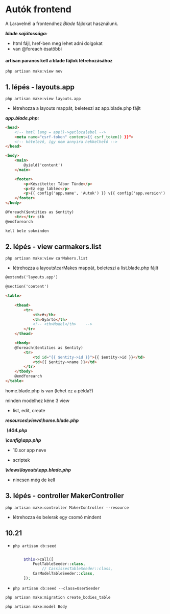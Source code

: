 # Autók frontend

A Laravelnél a frontendhez *Blade* fájlokat használunk.

***blade sajátossága:***

- html fájl, href-ben meg lehet adni dolgokat
- van @foreach ésatöbbi

#### artisan parancs kell a blade fájlok létrehozásához

```php artisan make:view nev```



## 1. lépés - layouts.app

```php artisan make:view layouts.app```

- létrehozza a layouts mappát, beleteszi az app.blade.php fájlt

***app.blade.php:***

```html
<head>
    <!-- hmtl lang = app()->getlocalebol -->
    <meta name="csrf-token" content={{ csrf_token() }}">
    <!-- kötelező, így nem annyira hekkelhető -->
</head>

<body>
    <main>
        @yield('content')
    </main>

    <footer>
        <p>Készítette: Tábor Tünde</p>
        <p>Ez egy lábléc</p>
        <p>{{ config('app.name', 'Autok') }} v{{ config('app.version') }} (PHP v{{ PHP_VERSION }})</p>
    </footer>
</body>
```

```html
@foreach($entities as $entity)
	<tr></tr> stb
@endforearch

kell bele sokminden
```

## 2. lépés - view carmakers.list

```php artisan make:view carMakers.list``` 

- létrehozza a layouts\carMakes mappát, beleteszi a list.blade.php fájlt

```html
@extends('layouts.app')

@section('content')

<table>
    
    <thead>
        <tr>
            <th>#</th>
            <th>Gyártó</th>
            <!-- <th>Model</th>    -->
        </tr>
    </thead>

    <tbody>
    @foreach($entities as $entity)
	    <tr>
            <td id="{{ $entity->id }}">{{ $entity->id }}</td>
            <td>{{ $entity->name }}</td>
	    </tr>
    </tbody>
    @endforearch
</table>

```



home.blade.php is van (lehet ez a példa?)



minden modelhez kéne  3 view

- list, edit, create





***resources\views\home.blade.php***

​			***\404.php***



***\config\app.php***

- 10.sor app neve

- scriptek



***\views\layouts\app.blade.php***

- nincsen még de kell





## 3. lépés - controller MakerController

```php artisan make:controller MakerController --resource```

- létrehozza és belerak egy csomó mindent







## 10.21

- ```php artisan db:seed```

```php

        $this->call([
            FuelTableSeeder::class,
                // CassissesTableSeeder::class,
            CarModelTableSeeder::class,
        ]);
```

- ```php artisan db:seed --class=UserSeeder```


```cmd
php artisan make:migration create_bodies_table
```

```cmd
php artisan make:model Body
```





